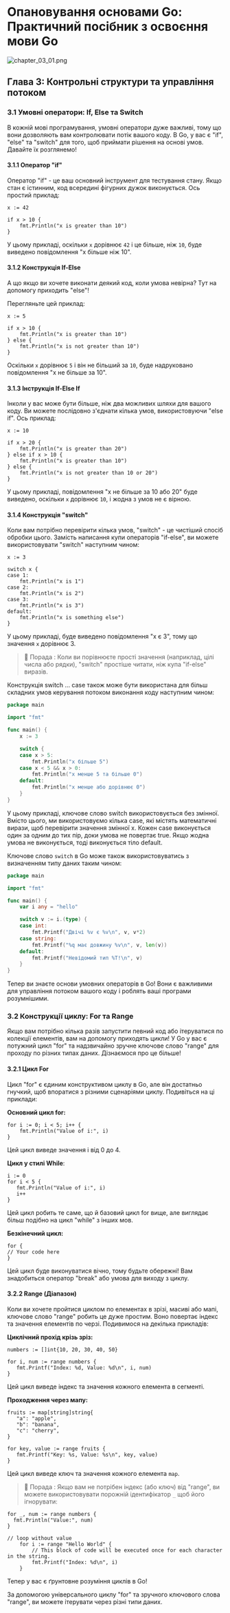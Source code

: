 # Опановування основами Go: Практичний посібник з освоєння мови Go
![chapter_03_01.png](assets/chapter_03_01.png)
## Глава 3: Контрольні структури та управління потоком

### 3.1 Умовні оператори: If, Else та Switch

В кожній мові програмування, умовні оператори дуже важливі, тому що вони дозволяють вам контролювати потік
вашого коду. В Go, у вас є "if", "else" та "switch" для того, щоб приймати рішення на основі умов. Давайте їх
розглянемо!

#### 3.1.1 Оператор "if"

Оператор "if" - це ваш основний інструмент для тестування стану.
Якщо стан є істинним, код всередині фігурних дужок виконується.
Ось простий приклад:

```
x := 42

if x > 10 {
    fmt.Println("x is greater than 10")
}
```

У цьому прикладі, оскільки `x` дорівнює `42` і це більше, ніж `10`, буде виведено повідомлення "x більше ніж 10".

#### 3.1.2 Конструкція If-Else

А що якщо ви хочете виконати деякий код, коли умова невірна?
Тут на допомогу приходить "else"!

Перегляньте цей приклад:

```
x := 5

if x > 10 {
    fmt.Println("x is greater than 10")
} else {
    fmt.Println("x is not greater than 10")
}
```

Оскільки `x` дорівнює `5` і він не більший за `10`, буде надруковано повідомлення "x не більше за 10".

#### 3.1.3 Інструкція If-Else If

Інколи у вас може бути більше, ніж два можливих шляхи для вашого коду.
Ви можете послідовно з'єднати кілька умов, використовуючи "else if".
Ось приклад:

```
x := 10

if x > 20 {
    fmt.Println("x is greater than 20")
} else if x > 10 {
    fmt.Println("x is greater than 10")
} else {
    fmt.Println("x is not greater than 10 or 20")
}
```

У цьому прикладі, повідомлення "x не більше за 10 або 20" буде виведено, оскільки `x` дорівнює `10`,
і жодна з умов не є вірною.

#### 3.1.4 Конструкція "switch"

Коли вам потрібно перевірити кілька умов, "switch" - це чистіший спосіб обробки цього.
Замість написання купи операторів "if-else", ви можете використовувати "switch" наступним чином:

```
x := 3

switch x {
case 1:
    fmt.Println("x is 1")
case 2:
    fmt.Println("x is 2")
case 3:
    fmt.Println("x is 3")
default:
    fmt.Println("x is something else")
}
```

У цьому прикладі, буде виведено повідомлення "x є 3", тому що значення `x` дорівнює 3.

> 🚀 Порада : Коли ви порівнюєте прості значення (наприклад, цілі числа або рядки),
> "switch" простіше читати, ніж купа "if-else" виразів.

Конструкція switch ... case також може бути використана для більш складних умов керування потоком виконання коду
наступним чином:

```go
package main

import "fmt"

func main() {
	x := 3

	switch {
	case x > 5:
		fmt.Println("x більше 5")
	case x < 5 && x > 0:
		fmt.Println("x менше 5 та більше 0")
	default:
		fmt.Println("x менше або дорівнює 0")
	}
}
```

У цьому прикладі, ключове слово switch використовується без змінної. Вмісто цього, ми використовуємо кілька case, які
містять математичні вирази, щоб перевірити значення змінної x. Кожен case виконується один за одним до тих пір, доки
умова не повертає true. Якщо жодна умова не виконується, тоді виконується тіло default.

Ключове слово `switch` в Go може також використовуватись з визначенням типу даних таким чином:
```go
package main

import "fmt"

func main() {
	var i any = "hello"

	switch v := i.(type) {
	case int:
		fmt.Printf("Двічі %v є %v\n", v, v*2)
	case string:
		fmt.Printf("%q має довжину %v\n", v, len(v))
	default:
		fmt.Printf("Невідомий тип %T!\n", v)
	}
}
```

Тепер ви знаєте основи умовних операторів в Go!
Вони є важливими для управління потоком вашого коду і роблять ваші програми розумнішими.

### 3.2 Конструкції циклу: For та Range

Якщо вам потрібно кілька разів запустити певний код або ітеруватися по колекції елементів,
вам на допомогу приходять цикли!
У Go у вас є потужний цикл "for" та надзвичайно зручне ключове слово "range"
для проходу по різних типах даних. Дізнаємося про це більше!

#### 3.2.1 Цикл For

Цикл "for" є єдиним конструктивом циклу в Go, але він достатньо гнучкий, щоб впоратися з різними сценаріями циклу.
Подивіться на ці приклади:

**Основний цикл for:**

```
for i := 0; i < 5; i++ {
    fmt.Println("Value of i:", i)
}
```
Цей цикл виведе значення i від 0 до 4.

**Цикл у стилі While**:

```
i := 0
for i < 5 {
   fmt.Println("Value of i:", i)
   i++
}
```
Цей цикл робить те саме, що й базовий цикл for вище, але виглядає більш подібно на цикл "while" з інших мов.

**Безкінечний цикл:**

```
for {
// Your code here
}
```

Цей цикл буде виконуватися вічно, тому будьте обережні! 
Вам знадобиться оператор "break" або умова для виходу з циклу.

#### 3.2.2 Range (Діапазон)

Коли ви хочете пройтися циклом по елементах в зрізі, масиві або мапі, ключове слово "range" робить це дуже простим. Воно повертає індекс та значення елементів по черзі. Подивимося на декілька прикладів:

**Циклічний прохід крізь зріз:**

```
numbers := []int{10, 20, 30, 40, 50}

for i, num := range numbers {
   fmt.Printf("Index: %d, Value: %d\n", i, num)
}
```
Цей цикл виведе індекс та значення кожного елемента в сегменті.

**Проходження через мапу:**

```
fruits := map[string]string{
   "a": "apple",
   "b": "banana",
   "c": "cherry",
}

for key, value := range fruits {
   fmt.Printf("Key: %s, Value: %s\n", key, value)
}
```
Цей цикл виведе ключ та значення кожного елемента `map`.

> 🚀 Порада : Якщо вам не потрібен індекс (або ключ) від "range", ви можете використовувати порожній ідентифікатор `_` 
> щоб його ігнорувати:

```
for _, num := range numbers {
  fmt.Println("Value:", num)
}
```
```
// loop without value
	for i := range "Hello World" {
		// This block of code will be executed once for each character in the string.
		fmt.Printf("Index: %d\n", i)
	}
```
Тепер у вас є ґрунтовне розуміння циклів в Go!

За допомогою універсального циклу "for" та зручного ключового слова "range",
ви можете ітерувати через різні типи даних.
